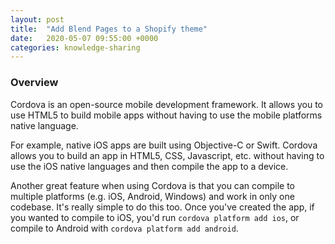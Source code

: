 ```yaml
---
layout: post
title:  "Add Blend Pages to a Shopify theme"
date:   2020-05-07 09:55:00 +0000
categories: knowledge-sharing
---
```


### Overview

Cordova is an open-source mobile development framework. It allows you to use HTML5 to build mobile apps without having to use the mobile platforms native language.

For example, native iOS apps are built using Objective-C or Swift. Cordova allows you to build an app in HTML5, CSS, Javascript, etc. without having to use the iOS native languages and then compile the app to a device.

Another great feature when using Cordova is that you can compile to multiple platforms (e.g. iOS, Android, Windows) and work in only one codebase. It's really simple to do this too. Once you've created the app, if you wanted to compile to iOS, you'd run `cordova platform add ios`, or compile to Android with `cordova platform add android`.


[cordova-create-app]: https://cordova.apache.org/docs/en/latest/guide/cli/index.html
[node-install]: https://nodejs.org/en/download/